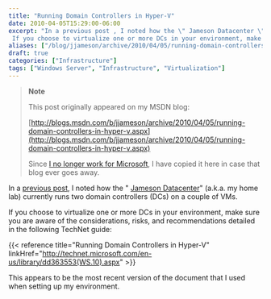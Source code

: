 ```yaml
---
title: "Running Domain Controllers in Hyper-V"
date: 2010-04-05T15:29:00-06:00
excerpt: "In a previous post , I noted how the \" Jameson Datacenter \" (a.k.a. my home lab) currently runs two domain controllers (DCs) on a couple of VMs. 
 If you choose to virtualize one or more DCs in your environment, make sure you are aware of the considerations..."
aliases: ["/blog/jjameson/archive/2010/04/05/running-domain-controllers-in-hyper-v.aspx"]
draft: true
categories: ["Infrastructure"]
tags: ["Windows Server", "Infrastructure", "Virtualization"]
---
```


> **Note**
>
> This post originally appeared on my MSDN blog:
>
> [http://blogs.msdn.com/b/jjameson/archive/2010/04/05/running-domain-controllers-in-hyper-v.aspx](http://blogs.msdn.com/b/jjameson/archive/2010/04/05/running-domain-controllers-in-hyper-v.aspx)
>
> Since
> [I no longer work for Microsoft](/blog/jjameson/2011/09/02/last-day-with-microsoft),
> I have copied it here in case that blog ever goes away.

In a
[previous post](/blog/jjameson/2008/11/05/server-core-installation-accessing-windows-in-notification-period),
I noted how the "
[Jameson Datacenter](/blog/jjameson/2009/09/14/the-jameson-datacenter)" (a.k.a.
my home lab) currently runs two domain controllers (DCs) on a couple of VMs.

If you choose to virtualize one or more DCs in your environment, make sure you
are aware of the considerations, risks, and recommendations detailed in the
following TechNet guide:

{{< reference title="Running Domain Controllers in Hyper-V" linkHref="http://technet.microsoft.com/en-us/library/dd363553(WS.10).aspx" >}}

This appears to be the most recent version of the document that I used when
setting up my environment.

